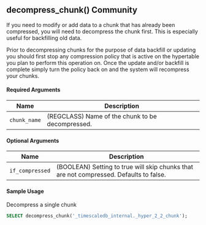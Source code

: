 ## decompress_chunk() <tag type="community">Community</tag> 
If you need to modify or add data to a chunk that has already been
compressed, you will need to decompress the chunk first. This is especially
useful for backfilling old data.

<highlight type="tip">
Prior to decompressing chunks for the purpose of data backfill or updating you should
first stop any compression policy that is active on the hypertable you plan to perform this
operation on.  Once the update and/or backfill is complete simply turn the policy back on
and the system will recompress your chunks.
</highlight>

#### Required Arguments 
|Name|Description|
|---|---|
| `chunk_name` | (REGCLASS) Name of the chunk to be decompressed. |

#### Optional Arguments 

|Name|Description|
|---|---|
| `if_compressed` | (BOOLEAN) Setting to true will skip chunks that are not compressed. Defaults to false.|

#### Sample Usage 
Decompress a single chunk

``` sql
SELECT decompress_chunk('_timescaledb_internal._hyper_2_2_chunk');
```